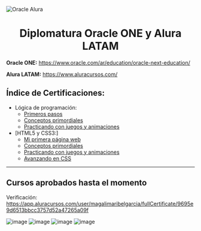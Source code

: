 ![Oracle Alura](https://user-images.githubusercontent.com/60717025/180664544-5b802fb3-811b-4061-8cb8-348b905a9dae.png)

# <h1 align="center">Diplomatura Oracle ONE y Alura LATAM</h1>

**Oracle ONE:** https://www.oracle.com/ar/education/oracle-next-education/

**Alura LATAM:** https://www.aluracursos.com/
 
##  Índice de Certificaciones:
* Lógica de programación:
    + [Primeros pasos](https://app.aluracursos.com/certificate/01adfff4-2762-42bb-8512-0dec13992f5d)
    + [Conceptos primordiales](https://app.aluracursos.com/certificate/fcafaf7e-609a-4796-950c-36f10e0ab893)
    + [Practicando con juegos y animaciones](https://app.aluracursos.com/certificate/43be2518-bfe3-4b3e-bdfa-accf8b505fbe)
* [HTML5 y CSS3:]
    + [Mi primera página web](https://app.aluracursos.com/certificate/c1fde86a-315e-4322-ab0d-ebdb6c2cef64)
    + [Conceptos primordiales](https://app.aluracursos.com/certificate/d80eabd3-b295-4d64-91cb-dee1ff12bbdb)
    + [Practicando con juegos y animaciones](https://app.aluracursos.com/certificate/90c0dac5-fdcb-4ced-b794-46a7817f2ff0)
    + [Avanzando en CSS](https://app.aluracursos.com/certificate/48dc6639-22fc-433b-9512-3a0e972a7a9e)

***
## Cursos aprobados hasta el momento

Verificación: https://app.aluracursos.com/user/magalimaribelgarcia/fullCertificate/9695e9d6513bbcc3757d52a47265a09f

![image](https://user-images.githubusercontent.com/60717025/180668753-9e7b334b-b872-4c03-ad61-9f2413f48fb3.png)
![image](https://user-images.githubusercontent.com/60717025/180668781-96edd333-e4f4-457c-af96-83ba124dadcd.png)
![image](https://user-images.githubusercontent.com/60717025/180668796-3531a0e0-9348-4f4c-983c-a3c60837a1c1.png)
![image](https://user-images.githubusercontent.com/60717025/180668820-fffb178d-89ba-4738-bcfe-594b3cd38735.png)
